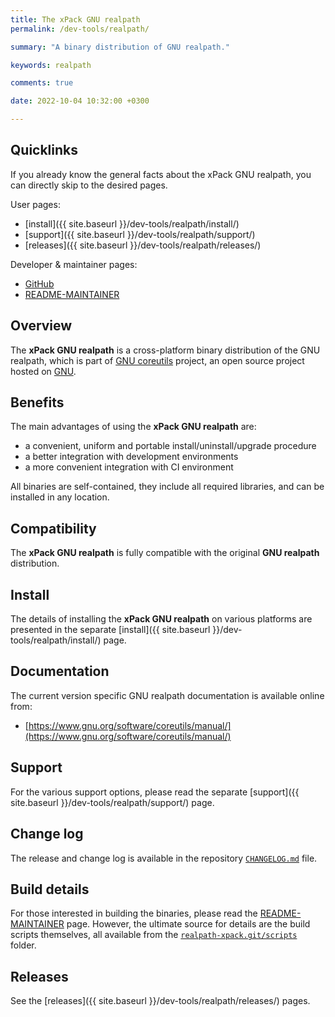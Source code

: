 ```yaml
---
title: The xPack GNU realpath
permalink: /dev-tools/realpath/

summary: "A binary distribution of GNU realpath."

keywords: realpath

comments: true

date: 2022-10-04 10:32:00 +0300

---
```


## Quicklinks

If you already know the general facts about the xPack GNU realpath, you can
directly skip to the desired pages.

User pages:

- [install]({{ site.baseurl }}/dev-tools/realpath/install/)
- [support]({{ site.baseurl }}/dev-tools/realpath/support/)
- [releases]({{ site.baseurl }}/dev-tools/realpath/releases/)

Developer & maintainer pages:

- [GitHub](https://github.com/xpack-dev-tools/realpath-xpack/)
- [README-MAINTAINER](https://github.com/xpack-dev-tools/realpath-xpack/blob/xpack/README-MAINTAINER.md)

## Overview

The **xPack GNU realpath** is a cross-platform binary distribution of the
GNU realpath, which is part of
[GNU coreutils](https://www.gnu.org/software/coreutils/) project,
an open source project hosted on
[GNU](https://git.savannah.gnu.org/gitweb/?p=coreutils.git).

## Benefits

The main advantages of using the **xPack GNU realpath** are:

- a convenient, uniform and portable install/uninstall/upgrade procedure
- a better integration with development environments
- a more convenient integration with CI environment

All binaries are self-contained, they include all required libraries,
and can be installed in any location.

## Compatibility

The **xPack GNU realpath** is fully compatible with the original **GNU realpath**
distribution.

## Install

The details of installing the **xPack GNU realpath** on various platforms are
presented in the separate
[install]({{ site.baseurl }}/dev-tools/realpath/install/) page.

## Documentation

The current version specific GNU realpath documentation is available online from:

- [https://www.gnu.org/software/coreutils/manual/](https://www.gnu.org/software/coreutils/manual/)

## Support

For the various support options, please read the separate
[support]({{ site.baseurl }}/dev-tools/realpath/support/) page.

## Change log

The release and change log is available in the repository
[`CHANGELOG.md`](https://github.com/xpack-dev-tools/realpath-xpack/blob/xpack/CHANGELOG.md) file.

## Build details

For those interested in building the binaries, please read the
[README-MAINTAINER](https://github.com/xpack-dev-tools/realpath-xpack/blob/xpack/README-MAINTAINER.md)
page.
However, the ultimate source for details are the build scripts themselves,
all available from the
[`realpath-xpack.git/scripts`](https://github.com/xpack-dev-tools/realpath-xpack/tree/xpack/scripts/)
folder.

## Releases

See the [releases]({{ site.baseurl }}/dev-tools/realpath/releases/) pages.
